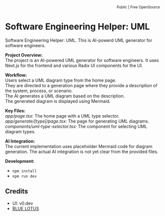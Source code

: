 <div align="right">
<sub>Public | Free OpenSource</sub>
</div>

# Software Engineering Helper: UML
Software Engineering Helper: UML. This is AI-powerd UML generator for software engineers.

**Project Overview:**\
The project is an AI-powered UML generator for software engineers. It uses Next.js for the frontend and various Radix UI components for the UI.

**Workflow:**\
Users select a UML diagram type from the home page.\
They are directed to a generation page where they provide a description of the system, process, or scenario.\
The AI generates a UML diagram based on the description.\
The generated diagram is displayed using Mermaid.

**Key Files:**\
*app/page.tsx:* The home page with a UML type selector.\
*app/generate/[type]/page.tsx:* The page for generating UML diagrams.\
*components/uml-type-selector.tsx:* The component for selecting UML diagram types.

**AI Integration:**\
The current implementation uses placeholder Mermaid code for diagram generation. The actual AI integration is not yet clear from the provided files.

**Development:**
- `npm install`
- `npm run dev`

## Credits
- UI: v0.dev
- [BLUE LOTUS](https://lotuschain.org)
